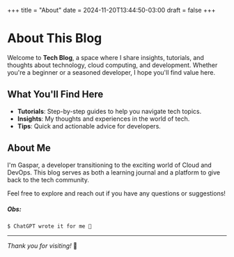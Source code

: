 +++
title = "About"
date = 2024-11-20T13:44:50-03:00
draft = false
+++

# About This Blog

Welcome to **Tech Blog**, a space where I share insights, tutorials, and thoughts about technology, cloud computing, and development. Whether you're a beginner or a seasoned developer, I hope you'll find value here.

## What You'll Find Here

- **Tutorials**: Step-by-step guides to help you navigate tech topics.
- **Insights**: My thoughts and experiences in the world of tech.
- **Tips**: Quick and actionable advice for developers.

## About Me

I'm Gaspar, a developer transitioning to the exciting world of Cloud and DevOps. This blog serves as both a learning journal and a platform to give back to the tech community.

Feel free to explore and reach out if you have any questions or suggestions!

##### Obs: 
```
$ ChatGPT wrote it for me 🤖
```
---

*Thank you for visiting!* 🚀